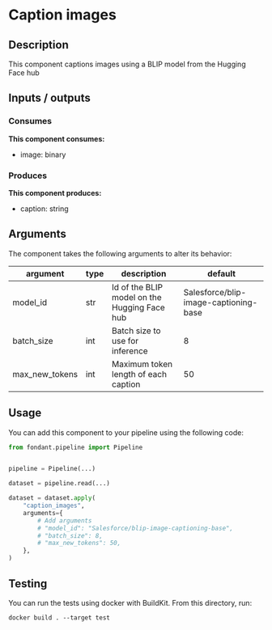 # Caption images

## Description
This component captions images using a BLIP model from the Hugging Face hub

## Inputs / outputs

### Consumes
**This component consumes:**

- image: binary



### Produces

**This component produces:**

- caption: string


## Arguments

The component takes the following arguments to alter its behavior:

| argument | type | description | default |
| -------- | ---- | ----------- | ------- |
| model_id | str | Id of the BLIP model on the Hugging Face hub | Salesforce/blip-image-captioning-base |
| batch_size | int | Batch size to use for inference | 8 |
| max_new_tokens | int | Maximum token length of each caption | 50 |

## Usage

You can add this component to your pipeline using the following code:

```python
from fondant.pipeline import Pipeline


pipeline = Pipeline(...)

dataset = pipeline.read(...)

dataset = dataset.apply(
    "caption_images",
    arguments={
        # Add arguments
        # "model_id": "Salesforce/blip-image-captioning-base",
        # "batch_size": 8,
        # "max_new_tokens": 50,
    },
)
```

## Testing

You can run the tests using docker with BuildKit. From this directory, run:
```
docker build . --target test
```
